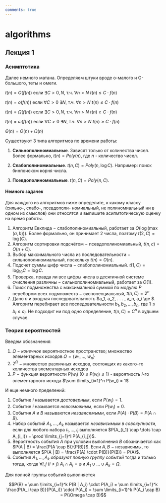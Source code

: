 ```yaml
---
comments: true
---
```


# **algorithms**

## **Лекция 1**

### **Асимптотика**

Далее немного матана. Определяем штуки вроде о-малого и О-большого, теты и омеги. 

$t(n) = O(f(n))$ если $\exists C > 0, N$, т.ч. $\forall n > N \ t(n) \le C \cdot f(n)$

$t(n) = o(f(n))$ если $\forall C > 0 \ \exists N$, т.ч. $\forall n > N \ t(n) \le C \cdot f(n)$

$t(n) = \Omega(f(n))$ если $\exists C > 0, N$, т.ч. $\forall n > N \ t(n) \ge C \cdot f(n)$

$t(n) = \omega(f(n))$ если $\forall C > 0 \ \exists N$, т.ч. $\forall n > N \ t(n) \ge C \cdot f(n)$

$\Theta (n) = O(n) + \Omega(n)$

Существуют 3 типа алгоритмов по времени работы:

1. **Сильнополиномиальные**.
Зависят только от количества чисел. Более формально, 
$t(n) = Poly(n)$, где $n$ - количество чисел.

2. **Слабополиномиальные**.
$t(n, C) = Poly(n, \log C)$. Например: поиск бинпоиском корня числа. 

3. **Псевдополиномиальные**.
$t(n, C) = Poly(n, C)$.

#### **Немного задачек**
  
Для каждого из алгоритмов ниже определите, к какому классу (сильно-, слабо-, псевдополи-
    номиальный, не полиномиальный ни в одном из смыслов) они относятся и выпишите 
    асипмтотическую оценку на время работы.

1. Алгоритм Евклида $-$ слабополиномиальный, работает за $O(\log(\max(a, b)))$. Более формально, он принимает $2$ числа, поэтому
    $t(2, C) = \log(C)$.
2. Алгоритм сортировки подсчётом $-$ псевдополиномиальный, $t(n, c) = O(n + C)$.
3. Выбор максимального числа из последовательности $-$ сильнополиномиальный, поскольку $t(n) = O(n)$.
4. Подсчет суммы цифр числа $-$ слабополиномиальный. $t(1, C) = \log_{10} C = \log C$. 
5. Проверка, правда ли все цифры числа в десятичной системе счисления различны $-$ сильнополиномиальный, работает за $O(1)$.
6. Поиск подмножества с максимальной суммой по модулю $P$ перебором всех подмножеств $-$ экспоненциальный, $t(n, C)=2^n$.
7. Дано $n$ и входная последовательность $a_1, a_2, . . . , a_n, a_i \ge $. 
    Алгоритм перебирает все последовательности $b_1, b_2, . . . , b_n$, где $1 \le b_i \le a_i$.
    Не подходит ни под одно определение, $t(n, C) =C^n$ в худшем случае. 

### **Теория вероятностей**

Введем обозначения:

1. $\Omega$ $-$ *конечное* вероятностное пространство; множество элементарных исходов 
    $\Omega = \{w_1, \dots, w_n\}$
2. $2^{\Omega}$ $-$ множество различных исходов, состоящих из какого-то количества элементарных исходов
3. $P$ $-$ функция вероятности
    $P(w_i) \ (0 \le P(w_i) \le 1)$ - вероятность $i$-го элементарного исхода 
    $\sum \limits_{i=1}^n P(w_i) = 1$


И еще немного пределений:

1. Событие $i$ называется *достоверным*, если $P(w_i)=1$.
2. Событие $i$ называется *невозможным*, если $P(w_i)=0$. 
3. События $A$ и $B$ называются *независимыми*, если $P(A) \cdot P(B) = P(A \cap B)$.
4. Набор событий $A_1, \dots, A_k$ называется *независимым в совокупности*, если для любого 
    набора $i_1, \dots, i_l$ выполняется
    $P(A_{i_1} \cap \dots \cap A_{i_l}) = \prod \limits_{j=1}^l P(A_{i_j})$.
5. Вероятность события $A$ при условии выполнения $B$ обозначается как $P(A | B) = \frac{P(A \cap B)}{P(B)}$. 
    Если $A, B$ $-$ независимы, то выполняется $P(A | B) = \frac{P(A) \cdot P(B)}{P(B)} = P(A)$.
6. События $A_1, \dots, A_k$ *образуют полную группу событий* тогда и только тогда, когда $\forall i, j \ (i \ne j) \ A_i \cap A_j=\varnothing$
     и $A_1 \cup \dots \cup A_k = \Omega$.

Для полной группы событий выполняется 

$$P(B) = \sum \limits_{i=1}^k P(B | A_i) \cdot P(A_i) = 
\sum \limits_{i=1}^k \frac{P(A_i \cap B)}{P(A_i)} \cdot P(A_i) = 
\sum \limits_{i=1}^k P(A_i \cap B) = P(\Omega \cap B)$$